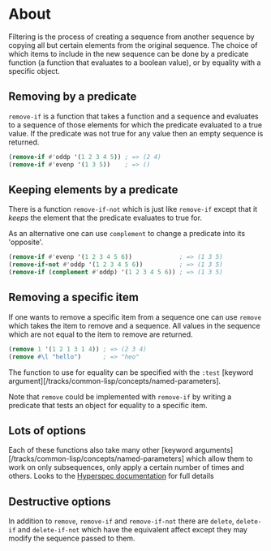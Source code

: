 # About

Filtering is the process of creating a sequence from another sequence by copying all but certain elements from the original sequence.
The choice of which items to include in the new sequence can be done by a predicate function (a function that evaluates to a boolean value), or by equality with a specific object.

## Removing by a predicate

`remove-if` is a function that takes a function and a sequence and evaluates to a sequence of those elements for which the predicate evaluated to a true value.
If the predicate was not true for any value then an empty sequence is returned.

```lisp
(remove-if #'oddp '(1 2 3 4 5)) ; => (2 4)
(remove-if #'evenp '(1 3 5))    ; => ()
```

## Keeping elements by a predicate

There is a function `remove-if-not` which is just like `remove-if` except that it *keeps* the element that the predicate evaluates to true for.

As an alternative one can use `complement` to change a predicate into its 'opposite'.

```lisp
(remove-if #'evenp '(1 2 3 4 5 6))             ; => (1 3 5)
(remove-if-not #'oddp '(1 2 3 4 5 6))          ; => (1 3 5)
(remove-if (complement #'oddp) '(1 2 3 4 5 6)) ; => (1 3 5)
```

## Removing a specific item

If one wants to remove a specific item from a sequence one can use `remove` which takes the item to remove and a sequence.
All values in the sequence which are not equal to the item to remove are returned.

```lisp
(remove 1 '(1 2 1 3 1 4)) ; => (2 3 4)
(remove #\l "hello")      ; => "heo"
```

The function to use for equality can be specified with the `:test` [keyword argument][/tracks/common-lisp/concepts/named-parameters].

Note that `remove` could be implemented with `remove-if` by writing a predicate that tests an object for equality to a specific item.

## Lots of options

Each of these functions also take many other [keyword arguments][/tracks/common-lisp/concepts/named-parameters] which allow them to work on only subsequences, only apply a certain number of times and others. Looks to the [Hyperspec documentation][hyperspec-remove] for full details


[hyperspec-remove]: http://www.lispworks.com/documentation/HyperSpec/Body/f_rm_rm.htm

## Destructive options

In addition to `remove`, `remove-if` and `remove-if-not` there are `delete`, `delete-if` and `delete-if-not` which have the equivalent affect except they may modify the sequence passed to them.


